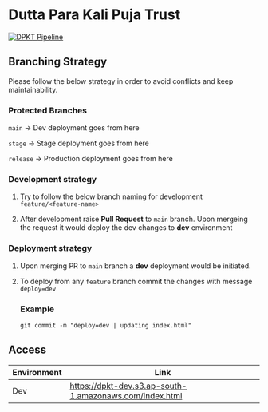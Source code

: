 # Dutta Para Kali Puja Trust
[![DPKT Pipeline](https://github.com/Tech-Huddle/dpkt/actions/workflows/github-actions.yml/badge.svg?branch=main)](https://github.com/Tech-Huddle/dpkt/actions/workflows/github-actions.yml)

## Branching Strategy
Please follow the below strategy in order to avoid conflicts and keep maintainability.

### Protected Branches

`main` -> Dev deployment goes from here

`stage` -> Stage deployment goes from here

`release` -> Production deployment goes from here


### Development strategy

1. Try to follow the below branch naming for development `feature/<feature-name>`

2. After development raise **Pull Request** to `main` branch. Upon mergeing the request it would deploy the dev changes to **dev** environment

### Deployment strategy
1. Upon merging PR to `main` branch a **dev** deployment would be initiated.
2. To deploy from any `feature` branch commit the changes with message `deploy=dev`

     ### Example
     ```
     git commit -m "deploy=dev | updating index.html"
     ```

## Access
|Environment|Link  |
|--|--|
| Dev | https://dpkt-dev.s3.ap-south-1.amazonaws.com/index.html |
